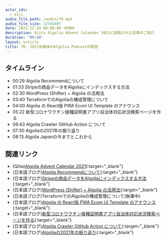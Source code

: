 ```yaml
---
actor_ids:
  - eiji
audio_file_path: /audio/70.mp3
audio_file_size: 12745497
date: 2021-12-24 00:00:00 +0900
description: Qiita Algolia Advent Calendar 2021に投稿された記事のご紹介
duration: "09:40"
layout: article
title: 70. 2021年最後のAlgolia Podcastの配信
---
```


## タイムライン

- 00:29 Algolia Recommendについて
- 01:33 Stripeの商品データをAlgoliaにインデックスする方法
- 02:30 WordPress (Shifter) + Algolia の活用法
- 03:40 TerraformでのAlgoliaの構成管理について
- 04:00 Algolia の React版 PWA Ecom UI Template のアナウンス
- 05:22 新型コロナワクチン接種証明書アプリ自治体対応状況検索ページを作る
- 06:43 Algolia Crawler GitHub Action について
- 07:30 Algoliaの2021年の振り返り
- 08:13 Algolia Japanの今までとこれから

## 関連リンク

- (Qiita)[Algolia Advent Calendar 2021](https://qiita.com/advent-calendar/2021/algolia){:target="_blank"}
- (日本語ブログ)[Algolia Recommendについて](https://shinodogg.com/2021/12/17/recommend/){:target="_blank"}
- (日本語ブログ)[Stripeの商品データをAlgoliaにインデックスする方法](https://wp-kyoto.net/indexing-stripe-product-data-to-algolia-using-webhook/){:target="_blank"}
- (日本語ブログ)[WordPress (Shifter) + Algolia の活用法](https://labworks.digitalcube.jp/blog/technology_20211220_shifter-algolia-usecase/){:target="_blank"}
- (日本語ブログ)TerraformでのAlgoliaの構成管理について(執筆中)
- (日本語ブログ)[Algolia の React版 PWA Ecom UI Template のアナウンス](https://qiita.com/advent-calendar/2021/algolia){:target="_blank"}
- (日本語ブログ)[新型コロナワクチン接種証明書アプリ自治体対応状況検索ページを作る](https://blog.tatsuroh.com/2021-12-23/vaccinecert-list-app){:target="_blank"}
- (日本語ブログ)[Algolia Crawler GitHub Action について](https://shinodogg.com/2021/12/21/algolia-crawler-automatic-crawl/){:target="_blank"}
- (日本語ブログ)[Algoliaの2021年の振り返り](https://shinodogg.com/2021/12/21/algolia-2021/){:target="_blank"}